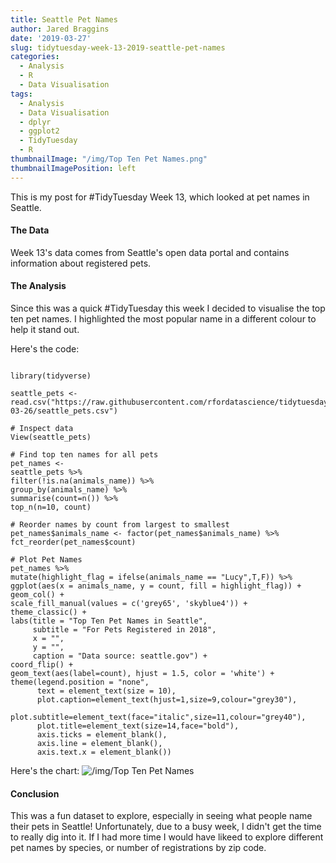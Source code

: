 ```yaml
---
title: Seattle Pet Names
author: Jared Braggins
date: '2019-03-27'
slug: tidytuesday-week-13-2019-seattle-pet-names
categories:
  - Analysis
  - R
  - Data Visualisation
tags:
  - Analysis
  - Data Visualisation
  - dplyr
  - ggplot2
  - TidyTuesday
  - R
thumbnailImage: "/img/Top Ten Pet Names.png"
thumbnailImagePosition: left
---
```


This is my post for #TidyTuesday Week 13, which looked at pet names in Seattle.

#### The Data
Week 13's data comes from Seattle's open data portal and contains information about registered pets. 

#### The Analysis
Since this was a quick #TidyTuesday this week I decided to visualise the top ten pet names. I highlighted the most popular name in a different colour to help it stand out.

Here's the code:
  ```
  
library(tidyverse)

seattle_pets <- read.csv("https://raw.githubusercontent.com/rfordatascience/tidytuesday/master/data/2019/2019-03-26/seattle_pets.csv")

# Inspect data
View(seattle_pets)

# Find top ten names for all pets
pet_names <-
  seattle_pets %>% 
  filter(!is.na(animals_name)) %>%
  group_by(animals_name) %>%
  summarise(count=n()) %>%
  top_n(n=10, count)

# Reorder names by count from largest to smallest
pet_names$animals_name <- factor(pet_names$animals_name) %>%
  fct_reorder(pet_names$count)

# Plot Pet Names
pet_names %>%
  mutate(highlight_flag = ifelse(animals_name == "Lucy",T,F)) %>%
  ggplot(aes(x = animals_name, y = count, fill = highlight_flag)) +
  geom_col() + 
  scale_fill_manual(values = c('grey65', 'skyblue4')) +
  theme_classic() +
  labs(title = "Top Ten Pet Names in Seattle",
       subtitle = "For Pets Registered in 2018",
       x = "",
       y = "",
       caption = "Data source: seattle.gov") +
  coord_flip() +
  geom_text(aes(label=count), hjust = 1.5, color = 'white') +
  theme(legend.position = "none",
        text = element_text(size = 10),
        plot.caption=element_text(hjust=1,size=9,colour="grey30"),
        plot.subtitle=element_text(face="italic",size=11,colour="grey40"),
        plot.title=element_text(size=14,face="bold"),
        axis.ticks = element_blank(),
        axis.line = element_blank(),
        axis.text.x = element_blank())
  ```

Here's the chart:
<img src="/img/Top Ten Pet Names.png" title="/img/Top Ten Pet Names"/>

#### Conclusion
This was a fun dataset to explore, especially in seeing what people name their pets in Seattle! Unfortunately, due to a busy week, I didn't get the time to really dig into it. If I had more time I would have likeed to explore different pet names by species, or number of registrations by zip code.

